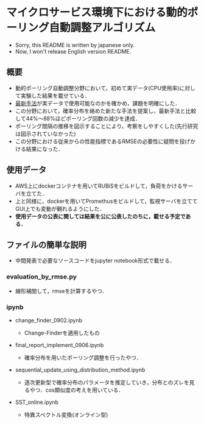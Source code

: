 # マイクロサービス環境下における動的ポーリング自動調整アルゴリズム

- Sorry, this README is written by japanese only.
- Now, I won't release English version README.

## 概要

- 動的ポーリング自動調整分野において，初めて実データ(CPU使用率)に対して実験した結果を載せている．
- [最新手法](https://www.doc.ic.ac.uk/~dtuncer/papers/tnsm18_gt.pdf)が実データで使用可能なのかを確かめ，課題を明確にした．
- この分野において，確率分布を絡めた新たな手法を提案し，最新手法と比較して44%〜88%ほどポーリング回数の減少を達成．
- ポーリング間隔の推移を図示することにより，考察をしやすくした(先行研究は図示されていなかった)
- この分野における従来からの性能指標であるRMSEの必要性に疑問を投げかける結果になった．

## 使用データ

- AWS上にdockerコンテナを用いてRUBiSをビルドして，負荷をかけるサーバを立てた．
- 上と同様に，dockerを用いてPromethusをビルドして，監視サーバを立ててGUI上でも変動が観れるようにした．
- **使用データの公表に関しては結果を公に公表したのちに，載せる予定である．**

## ファイルの簡単な説明

- 中間発表で必要なソースコードをjupyter notebook形式で載せる．

### evaluation_by_rmse.py

- 線形補間して，rmseを計算するやつ．

### ipynb

- change_finder_0902.ipynb

  - Change-Finderを適用したもの

- final_report_implement_0906.ipynb

  - 確率分布を用いたポーリング調整を行ったやつ．

- sequential_update_using_distribution_method.ipynb

  - 逐次更新型で確率分布のパラメータを推定していき，分布とのズレを見るやつ．cos類似度の考えを用いている．

- SST_online.ipynb

  - 特異スペクトル変換(オンライン型)
